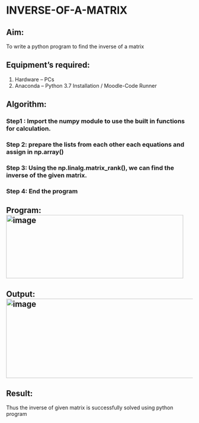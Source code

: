 # INVERSE-OF-A-MATRIX
## Aim:
To write a python program to find the inverse of a matrix
## Equipment’s required:
1. 	Hardware – PCs
2. 	Anaconda – Python 3.7 Installation / Moodle-Code Runner
## Algorithm:
### Step1 : Import the numpy module to use the built in functions for calculation.
### Step 2: prepare the lists from each other each equations and assign in np.array() 
### Step 3: Using the np.linalg.matrix_rank(), we can find the inverse of the given matrix.
### Step 4: End the program 

## Program: <img width="478" height="171" alt="image" src="https://github.com/user-attachments/assets/6c7d413a-8b25-4bb3-a7d6-4b2f5216af1f" />

## Output: <img width="880" height="214" alt="image" src="https://github.com/user-attachments/assets/fa538ea3-94e1-450a-9f05-82d304be0fb3" />

## Result:
Thus the inverse of given matrix is successfully solved using python program

